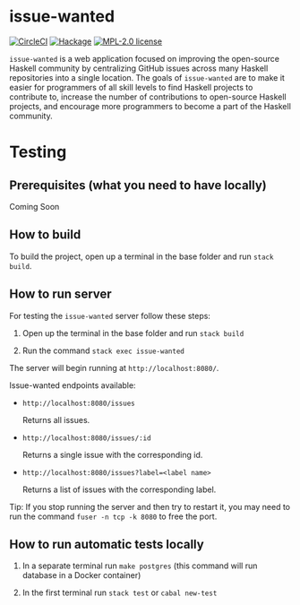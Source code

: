 # issue-wanted

[![CircleCI](https://circleci.com/gh/kowainik/issue-wanted.svg?style=svg)](https://circleci.com/gh/kowainik/issue-wanted)
[![Hackage](https://img.shields.io/hackage/v/issue-wanted.svg?logo=haskell)](https://hackage.haskell.org/package/issue-wanted)
[![MPL-2.0 license](https://img.shields.io/badge/license-MPL--2.0-blue.svg)](https://github.com/kowainik/issue-wanted/blob/master/LICENSE)

`issue-wanted` is a web application focused on improving the open-source Haskell
community by centralizing GitHub issues across many Haskell repositories into a
single location. The goals of `issue-wanted` are to make it easier for
programmers of all skill levels to find Haskell projects to contribute to,
increase the number of contributions to open-source Haskell projects, and
encourage more programmers to become a part of the Haskell community.

# Testing

## Prerequisites (what you need to have locally)

Coming Soon

## How to build

To build the project, open up a terminal in the base folder and run `stack build`.

## How to run server

For testing the `issue-wanted` server follow these steps:

1. Open up the terminal in the base folder and run `stack build`

2. Run the command `stack exec issue-wanted`

The server will begin running at `http://localhost:8080/`.

Issue-wanted endpoints available:

* `http://localhost:8080/issues`

  Returns all issues.

* `http://localhost:8080/issues/:id`

  Returns a single issue with the corresponding id.

* `http://localhost:8080/issues?label=<label name>`

  Returns a list of issues with the corresponding label.  

Tip: If you stop running the server and then try to restart it, you may need to run the command `fuser -n tcp -k 8080` to free the port.

## How to run automatic tests locally

1. In a separate terminal run `make postgres` (this command will run database in a Docker container)

2. In the first terminal run `stack test` or `cabal new-test`
